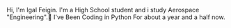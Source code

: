 Hi, I'm Igal Feigin.
I'm a High School student and i study Aerospace "Engineering".🚀
I've Been Coding in Python For about a year and a half now.
